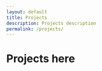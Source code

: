 ```yaml
---
layout: default
title: Projects
description: Projects description
permalink: /projects/
---
```


# Projects here
